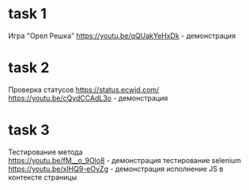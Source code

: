# task 1
Игра "Орел Решка"
https://youtu.be/qQUakYeHxDk - демонстрация

# task 2
Проверка статусов https://status.ecwid.com/
https://youtu.be/cQydCCAdL3o - демонстрация

# task 3
Тестирование метода                                        
https://youtu.be/fM__o_9Olo8 - демонстрация тестирование selenium                   
https://youtu.be/xIHQ9-eOvZg - демонстрация исполнение JS в контексте страницы 
